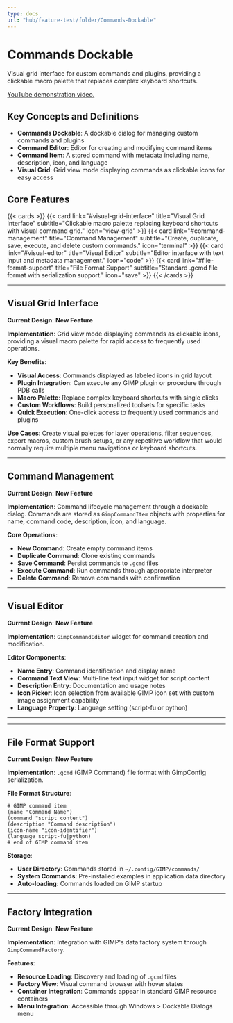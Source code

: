 ```yaml
---
type: docs
url: "hub/feature-test/folder/Commands-Dockable"
---
```


# Commands Dockable

Visual grid interface for custom commands and plugins, providing a clickable macro palette that replaces complex keyboard shortcuts.

[YouTube demonstration video.](https://youtu.be/gzhXuNBbSFM)

## Key Concepts and Definitions

- **Commands Dockable**: A dockable dialog for managing custom commands and plugins
- **Command Editor**: Editor for creating and modifying command items
- **Command Item**: A stored command with metadata including name, description, icon, and language
- **Visual Grid**: Grid view mode displaying commands as clickable icons for easy access

## Core Features

{{< cards >}}
  {{< card link="#visual-grid-interface" title="Visual Grid Interface" subtitle="Clickable macro palette replacing keyboard shortcuts with visual command grid." icon="view-grid" >}}
  {{< card link="#command-management" title="Command Management" subtitle="Create, duplicate, save, execute, and delete custom commands." icon="terminal" >}}
  {{< card link="#visual-editor" title="Visual Editor" subtitle="Editor interface with text input and metadata management." icon="code" >}}
  {{< card link="#file-format-support" title="File Format Support" subtitle="Standard .gcmd file format with serialization support." icon="save" >}}
{{< /cards >}}

---

<div class="feature-section" id="visual-grid-interface">

## Visual Grid Interface

**Current Design**: **New Feature**

**Implementation**: Grid view mode displaying commands as clickable icons, providing a visual macro palette for rapid access to frequently used operations.

**Key Benefits**:

- **Visual Access**: Commands displayed as labeled icons in grid layout
- **Plugin Integration**: Can execute any GIMP plugin or procedure through PDB calls
- **Macro Palette**: Replace complex keyboard shortcuts with single clicks
- **Custom Workflows**: Build personalized toolsets for specific tasks
- **Quick Execution**: One-click access to frequently used commands and plugins

**Use Cases**: Create visual palettes for layer operations, filter sequences, export macros, custom brush setups, or any repetitive workflow that would normally require multiple menu navigations or keyboard shortcuts.

</div>

---

<div class="feature-section" id="command-management">

## Command Management

**Current Design**: **New Feature**

**Implementation**: Command lifecycle management through a dockable dialog. Commands are stored as `GimpCommandItem` objects with properties for name, command code, description, icon, and language.

**Core Operations**:

- **New Command**: Create empty command items
- **Duplicate Command**: Clone existing commands
- **Save Command**: Persist commands to `.gcmd` files
- **Execute Command**: Run commands through appropriate interpreter
- **Delete Command**: Remove commands with confirmation

</div>

---

<div class="feature-section" id="visual-editor">

## Visual Editor

**Current Design**: **New Feature**

**Implementation**: `GimpCommandEditor` widget for command creation and modification.

**Editor Components**:

- **Name Entry**: Command identification and display name
- **Command Text View**: Multi-line text input widget for script content
- **Description Entry**: Documentation and usage notes
- **Icon Picker**: Icon selection from available GIMP icon set with custom image assignment capability
- **Language Property**: Language setting (script-fu or python)

</div>

---

---

<div class="feature-section" id="file-format-support">

## File Format Support

**Current Design**: **New Feature**

**Implementation**: `.gcmd` (GIMP Command) file format with GimpConfig serialization.

**File Format Structure**:

```text
# GIMP command item
(name "Command Name")
(command "script content")
(description "Command description")
(icon-name "icon-identifier")
(language script-fu|python)
# end of GIMP command item
```

**Storage**:

- **User Directory**: Commands stored in `~/.config/GIMP/commands/`
- **System Commands**: Pre-installed examples in application data directory
- **Auto-loading**: Commands loaded on GIMP startup

</div>

---

<div class="feature-section" id="factory-integration">

## Factory Integration

**Current Design**: **New Feature**

**Implementation**: Integration with GIMP's data factory system through `GimpCommandFactory`.

**Features**:

- **Resource Loading**: Discovery and loading of `.gcmd` files
- **Factory View**: Visual command browser with hover states
- **Container Integration**: Commands appear in standard GIMP resource containers
- **Menu Integration**: Accessible through Windows > Dockable Dialogs menu

</div>
